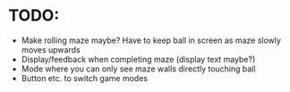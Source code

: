# TODO:
- Make rolling maze maybe? Have to keep ball in screen as maze slowly moves upwards
- Display/feedback when completing maze (display text maybe?)
- Mode where you can only see maze walls directly touching ball
- Button etc. to switch game modes
